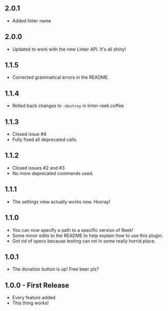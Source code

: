 ## 2.0.1

* Added linter name

## 2.0.0
* Updated to work with the new Linter API. It's all shiny!

## 1.1.5
* Corrected grammatical errors in the README.

## 1.1.4
* Rolled back changes to `:destroy` in linter-reek.coffee

## 1.1.3
* Closed issue \#4
* Fully fixed all deprecated calls.

## 1.1.2
* Closed issues \#2 and \#3
* No more deprecated commands used.

## 1.1.1
* The settings view actually works now. Hooray!

## 1.1.0
* You can now specify a path to a specific version of Reek!
* Some minor edits to the README to help explain how to use this plugin.
* Got rid of specs because testing can rot in some really horrid place.

## 1.0.1
* The donation button is up! Free beer pls?

## 1.0.0 - First Release
* Every feature added
* This thing works!
